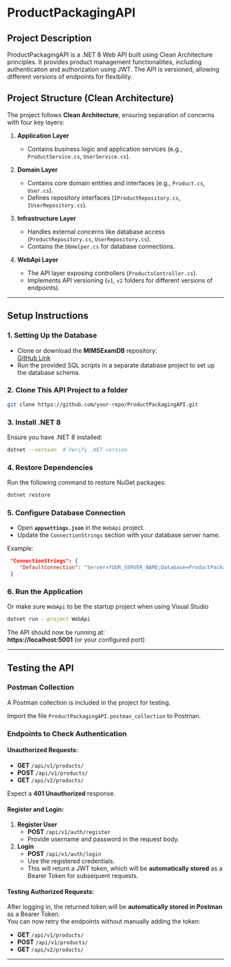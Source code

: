 # **ProductPackagingAPI**

## **Project Description**
ProductPackagingAPI is a .NET 8 Web API built using Clean Architecture principles. It provides product management functionalities, including authentication and authorization using JWT. The API is versioned, allowing different versions of endpoints for flexibility.


## **Project Structure (Clean Architecture)**
The project follows **Clean Architecture**, ensuring separation of concerns with four key layers:

1. **Application Layer**  
   - Contains business logic and application services (e.g., `ProductService.cs`, `UserService.cs`).

2. **Domain Layer**  
   - Contains core domain entities and interfaces (e.g., `Product.cs`, `User.cs`).
   - Defines repository interfaces (`IProductRepository.cs`, `IUserRepository.cs`).

3. **Infrastructure Layer**  
   - Handles external concerns like database access (`ProductRepository.cs`, `UserRepository.cs`).
   - Contains the `DbHelper.cs` for database connections.

4. **WebApi Layer**  
   - The API layer exposing controllers (`ProductsController.cs`).
   - Implements API versioning (`v1`, `v2` folders for different versions of endpoints).

---

## **Setup Instructions**

### **1. Setting Up the Database**
- Clone or download the **MIMSExamDB** repository:  
  [GitHub Link](https://github.com/yanyansimp/MIMSExamDB)  
- Run the provided SQL scripts in a separate database project to set up the database schema.

### **2. Clone This API Project to a folder**
```sh
git clone https://github.com/your-repo/ProductPackagingAPI.git
```

### **3. Install .NET 8**
Ensure you have .NET 8 installed:  
```sh
dotnet --version  # Verify .NET version
```

### **4. Restore Dependencies**
Run the following command to restore NuGet packages:
```sh
dotnet restore
```

### **5. Configure Database Connection**
- Open **`appsettings.json`** in the `WebApi` project.
- Update the `ConnectionStrings` section with your database server name.

Example:
```json
 "ConnectionStrings": {
    "DefaultConnection": "Server=YOUR_SERVER_NAME;Database=ProductPackagingDb;Integrated Security=True;TrustServerCertificate=True;"
 }
```

### **6. Run the Application**
Or make sure `WebApi` to be the startup project when using Visual Studio

```sh
dotnet run --project WebApi
```
The API should now be running at:  
**https://localhost:5001** (or your configured port)

---

## **Testing the API**

### **Postman Collection**
A Postman collection is included in the project for testing. 

Import the file `ProductPackagingAPI.postman_collection` to Postman.

### **Endpoints to Check Authentication**
#### Unauthorized Requests:
- **GET** `/api/v1/products/`
- **POST** `/api/v1/products/`
- **GET** `/api/v2/products/`

Expect a **401 Unauthorized** response.

#### Register and Login:
1. **Register User**
   - **POST** `/api/v1/auth/register`
   - Provide username and password in the request body.
2. **Login**
   - **POST** `/api/v1/auth/login`
   - Use the registered credentials.
   - This will return a JWT token, which will be **automatically stored** as a Bearer Token for subsequent requests.

#### Testing Authorized Requests:
After logging in, the returned token will be **automatically stored in Postman** as a Bearer Token.  
You can now retry the endpoints without manually adding the token:
  - **GET** `/api/v1/products/`
  - **POST** `/api/v1/products/`
  - **GET** `/api/v2/products/`

---